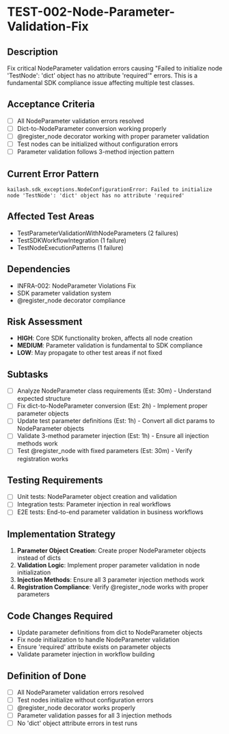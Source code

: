 # TEST-002-Node-Parameter-Validation-Fix

## Description
Fix critical NodeParameter validation errors causing "Failed to initialize node 'TestNode': 'dict' object has no attribute 'required'" errors. This is a fundamental SDK compliance issue affecting multiple test classes.

## Acceptance Criteria
- [ ] All NodeParameter validation errors resolved
- [ ] Dict-to-NodeParameter conversion working properly
- [ ] @register_node decorator working with proper parameter validation
- [ ] Test nodes can be initialized without configuration errors
- [ ] Parameter validation follows 3-method injection pattern

## Current Error Pattern
```
kailash.sdk_exceptions.NodeConfigurationError: Failed to initialize node 'TestNode': 'dict' object has no attribute 'required'
```

## Affected Test Areas
- TestParameterValidationWithNodeParameters (2 failures)
- TestSDKWorkflowIntegration (1 failure) 
- TestNodeExecutionPatterns (1 failure)

## Dependencies
- INFRA-002: NodeParameter Violations Fix
- SDK parameter validation system
- @register_node decorator compliance

## Risk Assessment
- **HIGH**: Core SDK functionality broken, affects all node creation
- **MEDIUM**: Parameter validation is fundamental to SDK compliance
- **LOW**: May propagate to other test areas if not fixed

## Subtasks
- [ ] Analyze NodeParameter class requirements (Est: 30m) - Understand expected structure
- [ ] Fix dict-to-NodeParameter conversion (Est: 2h) - Implement proper parameter objects
- [ ] Update test parameter definitions (Est: 1h) - Convert all dict params to NodeParameter objects
- [ ] Validate 3-method parameter injection (Est: 1h) - Ensure all injection methods work
- [ ] Test @register_node with fixed parameters (Est: 30m) - Verify registration works

## Testing Requirements
- [ ] Unit tests: NodeParameter object creation and validation
- [ ] Integration tests: Parameter injection in real workflows
- [ ] E2E tests: End-to-end parameter validation in business workflows

## Implementation Strategy
1. **Parameter Object Creation**: Create proper NodeParameter objects instead of dicts
2. **Validation Logic**: Implement proper parameter validation in node initialization
3. **Injection Methods**: Ensure all 3 parameter injection methods work
4. **Registration Compliance**: Verify @register_node works with proper parameters

## Code Changes Required
- Update parameter definitions from dict to NodeParameter objects
- Fix node initialization to handle NodeParameter validation
- Ensure 'required' attribute exists on parameter objects
- Validate parameter injection in workflow building

## Definition of Done
- [ ] All NodeParameter validation errors resolved
- [ ] Test nodes initialize without configuration errors
- [ ] @register_node decorator works properly
- [ ] Parameter validation passes for all 3 injection methods
- [ ] No 'dict' object attribute errors in test runs